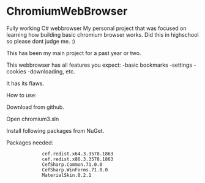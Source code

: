 # ChromiumWebBrowser
 Fully working C# webbrowser
My personal project that was focused on learning how building basic chromium browser works. Did this in highschool so please dont judge me. :)
 
 
 This has been my main project for a past year or two.
 
 This webbrowser has all features you expect:
  -basic bookmarks
  -settings
  -cookies
  -downloading, etc.
 
 It has its flaws.


 
 
 How to use:
 
  Download from github. 
  
  Open chromium3.sln
  
  Install following packages from NuGet. 
 
 Packages needed:
 
                 cef.redist.x64.3.3578.1863
                 cef.redist.x86.3.3578.1863
                 CefSharp.Common.71.0.0
                 CefSharp.WinForms.71.0.0
                 MaterialSkin.0.2.1
